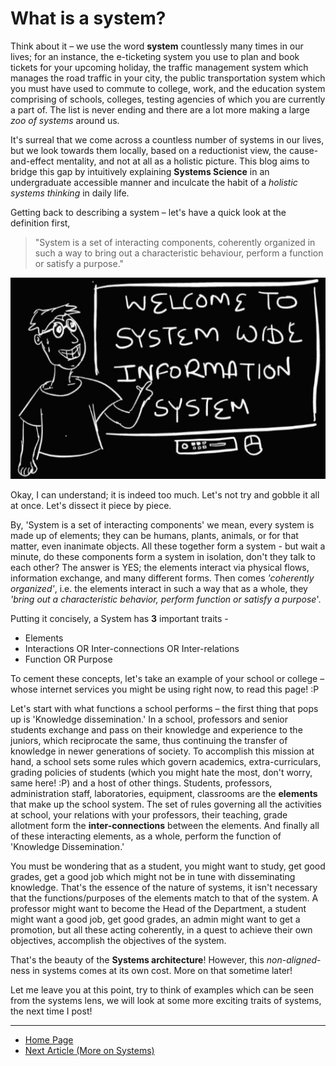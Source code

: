 # What is a system?

Think about it – we use the word **system** countlessly many times in our lives; for an instance, the e-ticketing system you use to plan and book tickets for your upcoming holiday, the traffic management system which manages the road traffic in your city, the public transportation system which you must have used to commute to college, work, and the education system comprising of schools, colleges, testing agencies of which you are currently a part of. The list is never ending and there are a lot more making a large *zoo of systems* around us. 

It's surreal that we come across a countless number of systems in our lives, but we look towards them locally, based on a reductionist view, the cause-and-effect mentality, and not at all as a holistic picture. This blog aims to bridge this gap by intuitively explaining **Systems Science** in an undergraduate accessible manner and inculcate the habit of a *holistic systems thinking* in daily life. 

Getting back to describing a system – let's have a quick look at the definition first, 
> "System is a set of interacting components, coherently organized in such a way to bring out a characteristic behaviour, perform a function or satisfy a purpose."

![Cartoon Tour of Systems Thinking](https://github.com/sohamphanseiitb/Think-in-Systems/blob/gh-pages/assets/systems-blog-1.png)

Okay, I can understand; it is indeed too much. Let's not try and gobble it all at once. Let's dissect it piece by piece. 

By, 'System is a set of interacting components' we mean, every system is made up of elements; they can be humans, plants, animals, or for that matter, even inanimate objects. All these together form a system - but wait a minute, do these components form a system in isolation, don't they talk to each other? The answer is YES; the elements interact via physical flows, information exchange, and many different forms. Then comes *'coherently organized'*, i.e. the elements interact in such a way that as a whole, they *'bring out a characteristic behavior, perform function or satisfy a purpose*'.

Putting it concisely, a System has **3** important traits -
- Elements
- Interactions OR Inter-connections OR Inter-relations
- Function OR Purpose

To cement these concepts, let's take an example of your school or college – whose internet services you might be using right now, to read this page! :P

Let's start with what functions a school performs – the first thing that pops up is 'Knowledge dissemination.' In a school, professors and senior students exchange and pass on their knowledge and experience to the juniors, which reciprocate the same, thus continuing the transfer of knowledge in newer generations of society. To accomplish this mission at hand, a school sets some rules which govern academics, extra-curriculars, grading policies of students (which you might hate the most, don't worry, same here! :P) and a host of other things. Students, professors, administration staff, laboratories, equipment, classrooms are the **elements** that make up the school system. The set of rules governing all the activities at school, your relations with your professors, their teaching, grade allotment form the **inter-connections** between the elements. And finally all of these interacting elements, as a whole, perform the function of 'Knowledge Dissemination.'

You must be wondering that as a student, you might want to study, get good grades, get a good job which might not be in tune with disseminating knowledge. That's the essence of the nature of systems, it isn't necessary that the functions/purposes of the elements match to that of the system. A professor might want to become the Head of the Department, a student might want a good job, get good grades, an admin might want to get a promotion, but all these acting coherently, in a quest to achieve their own objectives, accomplish the objectives of the system.

That's the beauty of the **Systems architecture**! However, this *non-aligned*-ness in systems comes at its own cost. More on that sometime later!

Let me leave you at this point, try to think of examples which can be seen from the systems lens, we will look at some more exciting traits of systems, the next time I post!

---
- [Home Page](https://sohamphanseiitb.github.io/Think-in-Systems/index.html)                                                
- [Next Article (More on Systems)](https://sohamphanseiitb.github.io/Think-in-Systems/Systems_Theory/systems_engg/more_on_systems.html)
